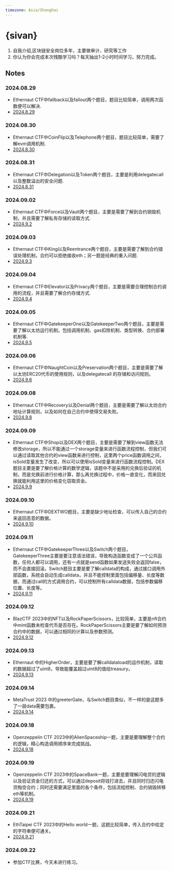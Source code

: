 ```yaml
---
timezone: Asia/Shanghai
---
```


# {sivan}

1. 自我介绍,区块链安全岗位多年，主要做审计、研究等工作
2. 你认为你会完成本次残酷学习吗？每天抽出1-2小时时间学习，努力完成。

## Notes

<!-- Content_START -->

### 2024.08.29
- Ethernaut CTF中fallback以及fallout两个题目，题目比较简单，调用两次函数便可以解决.
- [2024.8.29](./Writeup/Sivan/2024.8.29)
### 2024.08.30
- Ethernaut CTF中CoinFlip以及Telephone两个题目，题目比较简单，需要了解evm调用机制.
- [2024.8.30](./Writeup/Sivan/2024.8.30)
### 2024.08.31
- Ethernaut CTF中Delegation以及Token两个题目，主要是利用delegatecall以及整数溢出的安全问题.
- [2024.8.31](./Writeup/Sivan/2024.8.31)
### 2024.09.02
- Ethernaut CTF中Force以及Vault两个题目，主要是需要了解到合约销毁机制，并且需要了解私有存储的读取方式.
- [2024.9.2](./Writeup/Sivan/2024.9.2)
### 2024.09.03
- Ethernaut CTF中King以及Reentrance两个题目，主要是需要了解到合约错误处理机制，合约可以拒绝接收eth；另一题是经典的重入问题.
- [2024.9.3](./Writeup/Sivan/2024.9.3)
### 2024.09.04
- Ethernaut CTF中Elevator以及Privacy两个题目，主要是需要合理控制合约调用的流程，并且需要了解合约存储方式.
- [2024.9.4](./Writeup/Sivan/2024.9.4)
### 2024.09.05
- Ethernaut CTF中GatekeeperOne以及GatekeeperTwo两个题目，主要是需要了解以太坊运行机制，包括调用机制、gas扣除机制、类型转换、合约部署机制等.
- [2024.9.5](./Writeup/Sivan/2024.9.5)
### 2024.09.06
- Ethernaut CTF中NaughtCoin以及Preservation两个题目，主要是需要了解以太坊ERC20代币的使用规则，以及delegatecall 的存储和访问规则。
- [2024.9.6](./Writeup/Sivan/2024.9.6)
### 2024.09.08
- Ethernaut CTF中Recovery以及Denial两个题目，主要是需要了解以太坊合约地址计算规则，以及如何在自己合约中使得交易失败。
- [2024.9.8](./Writeup/Sivan/2024.9.8)
### 2024.09.09
- Ethernaut CTF中Shop以及DEX两个题目，主要是需要了解到view函数无法修改storage，所以不能通过一个storage变量来进行函数流程控制，但我们可以通过读取其他合约的view函数来进行控制，这里两个price函数调用之间，isSold变量发生了改变，所以可以使用isSold变量来进行函数流程控制。DEX题目主要是要了解价格计算的数学逻辑，该题中不是采用的兑换后验证的机制，而是兑换前进行价格计算，那么再兑换过程中，价格一直变化，而来回兑换就能利用这里的价格变化窃取资金。
- [2024.9.9](./Writeup/Sivan/2024.9.9)
### 2024.09.10
- Ethernaut CTF中DEXTWO题目，主要是缺少地址检查，可以传入自己的合约来返回恶意的数据。
- [2024.9.10](./Writeup/Sivan/2024.9.10)
### 2024.09.11
- Ethernaut CTF中GatekeeperThree以及Switch两个题目，GatekeeperThree主要是要注意语法错误，导致构造函数变成了一个公共函数，任何人都可以调用，还有一点就是send函数如果发送失败会返回false，而不会直接回滚。Switch题目主要是要了解calldata的构成，通过接口调用外部函数，系统会自动生成calldata，并且不能控制里面包括偏移量、长度等数据，而通过call的方式调用合约，可以控制所有calldata数据，包括参数偏移位置、长度等。
- [2024.9.11](./Writeup/Sivan/2024.9.11)
### 2024.09.12
- BlazCTF 2023中的NFT以及RockPaperScissors，比较简单，主要是nft合约中mint函数未检查代币是否存在。RockPaperScissors主要是要了解如何预测合约中的数据，可以通过相同的计算以及参数预测。
- [2024.9.12](./Writeup/Sivan/2024.9.12)
### 2024.09.13
- Ethernaut 中的HigherOrder，主要是要了解calldataload的运作机制，读取的数据超过了uint8，导致能覆盖超过uint8的值给treasury。
- [2024.9.13](./Writeup/Sivan/2024.9.13)
### 2024.09.14
- MetaTrust 2023 中的greeterGate，与Switch题目类似，不一样的是这题多了一层data需要包裹。
- [2024.9.14](./Writeup/Sivan/2024.9.14)
### 2024.09.18
- Openzeppelin CTF 2023中的AlienSpaceship一题，主要是要理解整个合约的逻辑，精心构造调用顺序来完成挑战。
- [2024.9.18](./Writeup/Sivan/2024.9.18)
### 2024.09.19
- Openzeppelin CTF 2023中的SpaceBank一题，主要是要理解闪电贷的逻辑以及验证资金归还的方式，可以通过deposit将钱打进去，并且同时归还闪电贷掏空合约；同时还需要满足里面的各个条件，包括流程控制、合约销毁转移eth等机制。
- [2024.9.19](./Writeup/Sivan/2024.9.19)
### 2024.09.21
- EthTaipei CTF 2023中的Hello world一题，这题比较简单，传入合约中给定的字符串便可通关。
- [2024.9.21](./Writeup/Sivan/2024.9.21)
### 2024.09.22
- 参加CTF比赛，今天未进行练习。
<!-- Content_END -->
